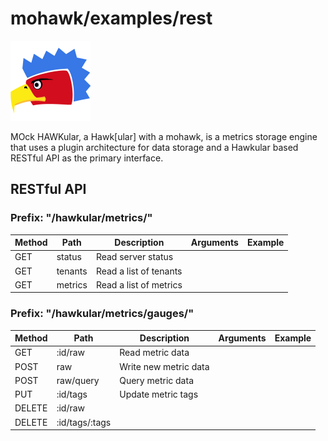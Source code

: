 

# mohawk/examples/rest

![MoHawk](/images/logo-128.png?raw=true "MoHawk Logo")

MOck HAWKular, a Hawk[ular] with a mohawk, is a metrics storage engine that uses a plugin architecture for data storage and a Hawkular based RESTful API as the primary interface.

## RESTful API

### Prefix: "/hawkular/metrics/"

| Method | Path     | Description            | Arguments    | Example                  |
|--------|----------|------------------------|--------------|--------------------------|
| GET    | status   | Read server status     |              |                          |
| GET    | tenants  | Read a list of tenants |              |                          |
| GET    | metrics  | Read a list of metrics |              |                          |

### Prefix: "/hawkular/metrics/gauges/"

| Method | Path           | Description           | Arguments    | Example                  |
|--------|----------|------------------------|--------------|--------------------------|
| GET    | :id/raw        | Read metric data      |              |                          |
| POST   | raw            | Write new metric data |              |                          |
| POST   | raw/query      | Query metric data     |              |                          |
| PUT    | :id/tags       | Update metric tags    |              |                          |
| DELETE | :id/raw        |                       |              |                          |
| DELETE | :id/tags/:tags |                       |              |                          |
